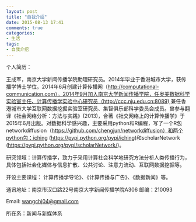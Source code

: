 ```yaml
---
layout: post
title: "自我介绍"
date: 2015-08-13 17:41
comments: true
categories: 
- 生活
tags:
- 自我介绍
---
```


个人简历：

王成军，南京大学新闻传播学院助理研究员。2014年毕业于香港城市大学，获传播学博士学位。2014年6月创建计算传播网（http://computational-communication.com）。2014年9月加入南京大学新闻传播学院，任奥美数据科学实验室主任、计算传播学实验中心研究员（http://ccc.nju.edu.cn:8089),兼任香港城市大学互联网数据挖掘实验室研究员、集智俱乐部科学委员会成员。曾参与翻译《社会网络分析：方法与实践》(2013)，合著《社交网络上的计算传播学》于2015年6月出版。对数据科学感兴趣，主要采用python和R编程，写了一个R包networkdiffusion（https://github.com/chengjun/networkdiffusion）和两个python包：iching (https://pypi.python.org/pypi/iching)和scholarNetwork (https://pypi.python.org/pypi/scholarNetwork/)。

研究领域：计算传播学，致力于采用计算社会科学地研究方法分析人类传播行为，具体包括社会化媒体与信息扩散、公共讨论、注意力流动、互联网数据挖掘等。

开设主要课程： 计算传播学导论》、《计算传播与广告》、《数据新闻》等。

通讯地址：南京市汉口路22号南京大学新闻传播学院A306 邮编：210093

Email: wangchj04@gmail.com

所在系：新闻与新媒体系






